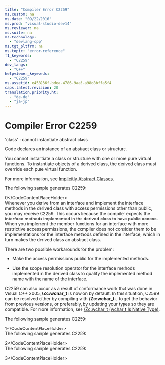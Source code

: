 ```yaml
---
title: "Compiler Error C2259"
ms.custom: na
ms.date: "09/22/2016"
ms.prod: "visual-studio-dev14"
ms.reviewer: na
ms.suite: na
ms.technology: 
  - "devlang-cpp"
ms.tgt_pltfrm: na
ms.topic: "error-reference"
f1_keywords: 
  - "C2259"
dev_langs: 
  - "C++"
helpviewer_keywords: 
  - "C2259"
ms.assetid: e458236f-bdea-4786-9aa6-a98d8bffa5f4
caps.latest.revision: 20
translation.priority.ht: 
  - "de-de"
  - "ja-jp"
---
```

# Compiler Error C2259
'class' : cannot instantiate abstract class  
  
 Code declares an instance of an abstract class or structure.  
  
 You cannot instantiate a class or structure with one or more pure virtual functions. To instantiate objects of a derived class, the derived class must override each pure virtual function.  
  
 For more information, see [Implicitly Abstract Classes](../vs140/how-to--define-and-consume-classes-and-structs--c---cli-.md#BKMK_Implicitly_abstract_classes).  
  
 The following sample generates C2259:  
  
<CodeContentPlaceHolder>0\</CodeContentPlaceHolder>  
 Whenever you derive from an interface and implement the interface methods in the derived class with access permissions other than public, you may receive C2259.  This occurs because the compiler expects the interface methods implemented in the derived class to have public access. When you implement the member functions for an interface with more restrictive access permissions, the compiler does not consider them to be implementations for the interface methods defined in the interface, which in turn makes the derived class an abstract class.  
  
 There are two possible workarounds for the problem:  
  
-   Make the access permissions public for the implemented methods.  
  
-   Use the scope resolution operator for the interface methods implemented in the derived class to qualify the implemented method name with the name of the interface.  
  
 C2259 can also occur as a result of conformance work that was done in Visual C++ 2005, **/Zc:wchar_t** is now on by default. In this situation, C2599 can be resolved either by compiling with **/Zc:wchar_t-**, to get the behavior from previous versions, or preferably, by updating your types so they are compatible. For more information, see [/Zc:wchar_t (wchar_t Is Native Type)](../vs140/-zc-wchar_t--wchar_t-is-native-type-.md).  
  
 The following sample generates C2259:  
  
<CodeContentPlaceHolder>1\</CodeContentPlaceHolder>  
 The following sample generates C2259:  
  
<CodeContentPlaceHolder>2\</CodeContentPlaceHolder>  
 The following sample generates C2259:  
  
<CodeContentPlaceHolder>3\</CodeContentPlaceHolder>